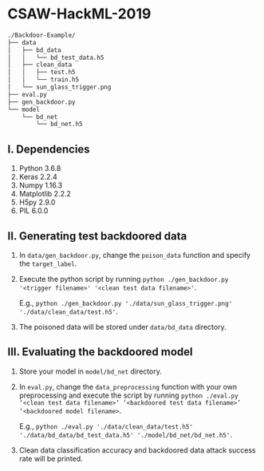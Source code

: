 # CSAW-HackML-2019

```bash
./Backdoor-Example/
├── data
│   ├── bd_data
│   │   └── bd_test_data.h5
│   ├── clean_data
│   │   ├── test.h5
│   │   └── train.h5
│   └── sun_glass_trigger.png
├── eval.py
├── gen_backdoor.py
└── model
    └── bd_net
        └── bd_net.h5
```

## I. Dependencies
   1. Python 3.6.8
   2. Keras 2.2.4
   3. Numpy 1.16.3
   4. Matplotlib 2.2.2
   5. H5py 2.9.0
   6. PIL 6.0.0
   
## II. Generating test backdoored data
   1. In `data/gen_backdoor.py`, change the `poison_data` function and specify the `target_label`.
   2. Execute the python script by running
      `python ./gen_backdoor.py '<trigger filename>' '<clean test data filename>'`.
      
      E.g., `python ./gen_backdoor.py './data/sun_glass_trigger.png' './data/clean_data/test.h5'`.
   3. The poisoned data will be stored under `data/bd_data` directory.
   
## III. Evaluating the backdoored model
   1. Store your model in `model/bd_net` directory.
   2. In `eval.py`, change the `data_preprocessing` function with your own preprocessing and execute the script by running
      `python ./eval.py ‘<clean test data filename>’ ‘<backdoored test data filename>’ ‘<backdoored model filename>`.
      
      E.g., `python ./eval.py './data/clean_data/test.h5' './data/bd_data/bd_test_data.h5' './model/bd_net/bd_net.h5'`.
   3. Clean data classification accuracy and backdoored data attack success rate will be printed.
